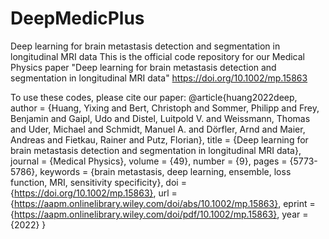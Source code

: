 # DeepMedicPlus
Deep learning for brain metastasis detection and segmentation in longitudinal MRI data
This is the official code repository for our Medical Physics paper "Deep learning for brain metastasis detection and segmentation in longitudinal MRI data"
 https://doi.org/10.1002/mp.15863
 
 To use these codes, please cite our paper:
 @article{huang2022deep,
author = {Huang, Yixing and Bert, Christoph and Sommer, Philipp and Frey, Benjamin and Gaipl, Udo and Distel, Luitpold V. and Weissmann, Thomas and Uder, Michael and Schmidt, Manuel A. and Dörfler, Arnd and Maier, Andreas and Fietkau, Rainer and Putz, Florian},
title = {Deep learning for brain metastasis detection and segmentation in longitudinal MRI data},
journal = {Medical Physics},
volume = {49},
number = {9},
pages = {5773-5786},
keywords = {brain metastasis, deep learning, ensemble, loss function, MRI, sensitivity specificity},
doi = {https://doi.org/10.1002/mp.15863},
url = {https://aapm.onlinelibrary.wiley.com/doi/abs/10.1002/mp.15863},
eprint = {https://aapm.onlinelibrary.wiley.com/doi/pdf/10.1002/mp.15863},
year = {2022}
}
